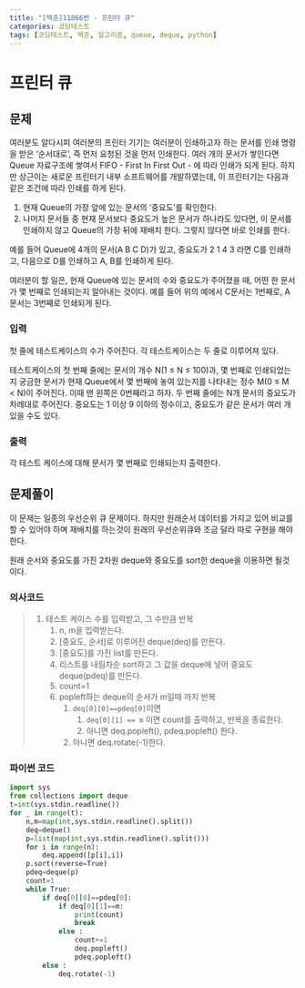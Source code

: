 ```yaml
---
title: "[백준]11866번 - 프린터 큐"
categories: 코딩테스트
tags: [코딩테스트, 백준, 알고리즘, queue, deque, python]
---
```


# 프린터 큐

## 문제

여러분도 알다시피 여러분의 프린터 기기는 여러분이 인쇄하고자 하는 문서를 인쇄 명령을 받은 ‘순서대로’, 즉 먼저 요청된 것을 먼저 인쇄한다. 여러 개의 문서가 쌓인다면 Queue 자료구조에 쌓여서 FIFO - First In First Out - 에 따라 인쇄가 되게 된다. 하지만 상근이는 새로운 프린터기 내부 소프트웨어를 개발하였는데, 이 프린터기는 다음과 같은 조건에 따라 인쇄를 하게 된다.

1. 현재 Queue의 가장 앞에 있는 문서의 ‘중요도’를 확인한다.
2. 나머지 문서들 중 현재 문서보다 중요도가 높은 문서가 하나라도 있다면, 이 문서를 인쇄하지 않고 Queue의 가장 뒤에 재배치 한다. 그렇지 않다면 바로 인쇄를 한다.

예를 들어 Queue에 4개의 문서(A B C D)가 있고, 중요도가 2 1 4 3 라면 C를 인쇄하고, 다음으로 D를 인쇄하고 A, B를 인쇄하게 된다.

여러분이 할 일은, 현재 Queue에 있는 문서의 수와 중요도가 주어졌을 때, 어떤 한 문서가 몇 번째로 인쇄되는지 알아내는 것이다. 예를 들어 위의 예에서 C문서는 1번째로, A문서는 3번째로 인쇄되게 된다.

### 입력

첫 줄에 테스트케이스의 수가 주어진다. 각 테스트케이스는 두 줄로 이루어져 있다.

테스트케이스의 첫 번째 줄에는 문서의 개수 N(1 ≤ N ≤ 100)과, 몇 번째로 인쇄되었는지 궁금한 문서가 현재 Queue에서 몇 번째에 놓여 있는지를 나타내는 정수 M(0 ≤ M < N)이 주어진다. 이때 맨 왼쪽은 0번째라고 하자. 두 번째 줄에는 N개 문서의 중요도가 차례대로 주어진다. 중요도는 1 이상 9 이하의 정수이고, 중요도가 같은 문서가 여러 개 있을 수도 있다.

### 출력

각 테스트 케이스에 대해 문서가 몇 번째로 인쇄되는지 출력한다.



## 문제풀이

이 문제는 일종의 우선순위 큐 문제이다. 하지만 원래순서 데이터를 가지고 있어 비교를 할 수 있어야 하며 재배치를 하는것이 원래의 우선순위큐와 조금 달라 따로 구현을 해야한다.

원래 순서와 중요도를 가진 2차원 deque와 중요도를 sort한 deque을 이용하면 될것이다.

### 의사코드

> 1. 테스트 케이스 수를 입력받고, 그 수만큼 반복
>    1.  n, m을 입력받는다.
>    2. [중요도, 순서]로 이루어진 deque(deq)를 만든다.
>    3. [중요도]를 가진 list를 만든다.
>    4. 리스트를 내림차순 sort하고 그 값을 deque에 넣어 중요도 deque(pdeq)를 만든다.
>    5. count=1
>    6. popleft하는 deque의 순서가 m일때 까지 반복
>       1. `deq[0][0]==pdeq[0]`이면
>          1. `deq[0][1] == m` 이면 count를 출력하고, 반복을 종료한다.
>          2. 아니면 deq.popleft(), pdeq.popleft() 한다.
>       2. 아니면 deq.rotate(-1)한다. 

### 파이썬 코드

```python
import sys
from collections import deque
t=int(sys.stdin.readline())
for _ in range(t):
    n,m=map(int,sys.stdin.readline().split())
    deq=deque()
    p=list(map(int,sys.stdin.readline().split()))
    for i in range(n):
        deq.append([p[i],i])
    p.sort(reverse=True)
    pdeq=deque(p)
    count=1
    while True:
        if deq[0][0]==pdeq[0]:
            if deq[0][1]==m:
                print(count)
                break
            else :
                count+=1
                deq.popleft()
                pdeq.popleft()
        else :
            deq.rotate(-1)
```

